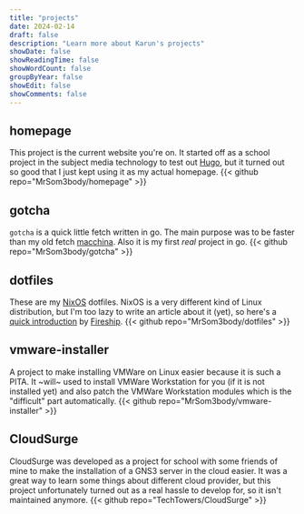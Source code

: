 ```yaml
---
title: "projects"
date: 2024-02-14
draft: false
description: "Learn more about Karun's projects"
showDate: false
showReadingTime: false
showWordCount: false
groupByYear: false
showEdit: false
showComments: false
---
```


## homepage

This project is the current website you're on. It started off as a school
project in the subject media technology to test out [Hugo](https://gohugo.io/),
but it turned out so good that I just kept using it as my actual homepage.
{{< github repo="MrSom3body/homepage" >}}

## gotcha

`gotcha` is a quick little fetch written in go. The main purpose was to be
faster than my old fetch [macchina](https://github.com/Macchina-CLI/macchina).
Also it is my first _real_ project in go.
{{< github repo="MrSom3body/gotcha" >}}

## dotfiles

These are my [NixOS](https://nixos.org) dotfiles. NixOS is a very different
kind of Linux distribution, but I'm too lazy to write an article about it (yet),
so here's a [quick introduction](https://youtu.be/FJVFXsNzYZQ) by
[Fireship](https://www.youtube.com/@Fireship).
{{< github repo="MrSom3body/dotfiles" >}}

## vmware-installer

A project to make installing VMWare on Linux easier because it is such a PITA.
It ~will~ used to install VMWare Workstation for you (if it is not installed
yet) and also patch the VMWare Workstation modules which is the "difficult"
part automatically.
{{< github repo="MrSom3body/vmware-installer" >}}

## CloudSurge

CloudSurge was developed as a project for school with some friends of mine
to make the installation of a GNS3 server in the cloud easier. It was a great
way to learn some things about different cloud provider, but this project
unfortunately turned out as a real hassle to develop for, so it isn't maintained
anymore.
{{< github repo="TechTowers/CloudSurge" >}}
